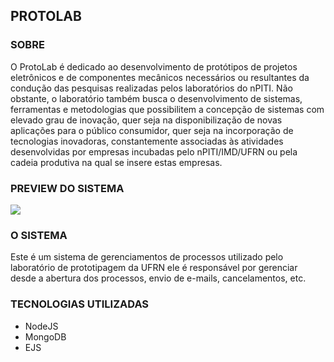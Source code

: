## PROTOLAB

### SOBRE

O ProtoLab é dedicado ao desenvolvimento de protótipos de projetos eletrônicos e de componentes mecânicos necessários ou resultantes da condução das pesquisas realizadas pelos laboratórios do nPITI. Não obstante, o laboratório também busca o desenvolvimento de sistemas, ferramentas e metodologias que possibilitem a concepção de sistemas com elevado grau de inovação, quer seja na disponibilização de novas aplicações para o público consumidor, quer seja na incorporação de tecnologias inovadoras, constantemente associadas às atividades desenvolvidas por empresas incubadas pelo nPITI/IMD/UFRN ou pela cadeia produtiva na qual se insere estas empresas.

### PREVIEW DO SISTEMA

<img src="https://image.ibb.co/dyJet9/gif_Protoalb.gif" />

### O SISTEMA

Este é um sistema de gerenciamentos de processos utilizado pelo laboratório de prototipagem da UFRN ele é responsável por gerenciar desde a abertura dos processos, envio de e-mails, cancelamentos, etc.

### TECNOLOGIAS UTILIZADAS
<ul>
  <li>
    NodeJS
  </li>
  <li>
    MongoDB
  </li>
  <li>
    EJS
  </li>
<ul>


